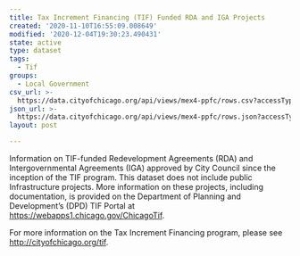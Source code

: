 ```yaml
---
title: Tax Increment Financing (TIF) Funded RDA and IGA Projects
created: '2020-11-10T16:55:09.008649'
modified: '2020-12-04T19:30:23.490431'
state: active
type: dataset
tags:
  - Tif
groups:
  - Local Government
csv_url: >-
  https://data.cityofchicago.org/api/views/mex4-ppfc/rows.csv?accessType=DOWNLOAD
json_url: >-
  https://data.cityofchicago.org/api/views/mex4-ppfc/rows.json?accessType=DOWNLOAD
layout: post

---
```

Information on TIF-funded Redevelopment Agreements (RDA) and Intergovernmental Agreements (IGA) approved by City Council since the inception of the TIF program. This dataset does not include public Infrastructure projects.  More information on these projects, including documentation, is provided on the Department of Planning and Development’s (DPD) TIF Portal at https://webapps1.chicago.gov/ChicagoTif. 

For more information on the Tax Increment Financing program, please see http://cityofchicago.org/tif.
